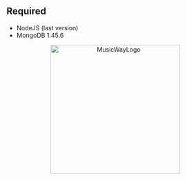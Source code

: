 ## Required 
- NodeJS (last version)
- MongoDB 1.45.6

<p align="center">
  <img width="300" height="300" alt="MusicWayLogo" src="https://github.com/user-attachments/assets/fa871046-65f3-46de-a4a3-539906b4fb29" />
</p>
